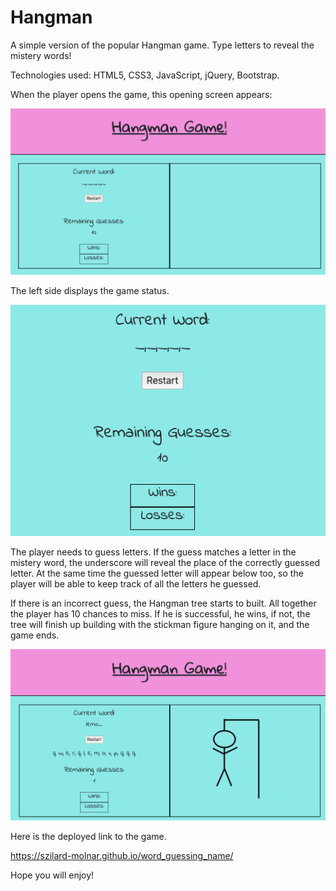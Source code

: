 # Hangman
A simple version of the popular Hangman game. Type letters to reveal the mistery words! 

Technologies used: HTML5, CSS3, JavaScript, jQuery, Bootstrap.

When the player opens the game, this opening screen appears:

![app screenshot](assets/images/opening_screen.png)


The left side displays the game status.

![app screenshot](assets/images/game_status.png)


The player needs to guess letters. If the guess matches a letter in the mistery word, the underscore will reveal the place of the correctly guessed letter. At the same time the guessed letter will appear below too, so the player will be able to keep track of all the letters he guessed. 

If there is an incorrect guess, the Hangman tree starts to built. All together the player has 10 chances to miss. If he is successful, he wins, if not, the tree will finish up building with the stickman figure hanging on it, and the game ends. 

![app screenshot](assets/images/losing_screen.png)

Here is the deployed link to the game. 

https://szilard-molnar.github.io/word_guessing_name/


Hope you will enjoy!
